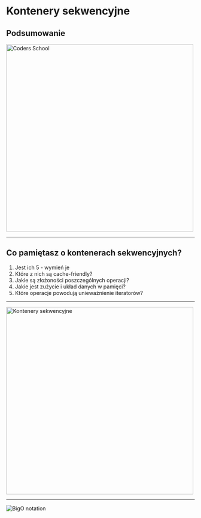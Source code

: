 <!-- .slide: data-background="#111111" -->

# Kontenery sekwencyjne

## Podsumowanie

<a href="https://coders.school">
    <img width="500px" src="../img/coders_school_logo.png" alt="Coders School" class="plain">
</a>

___

## Co pamiętasz o kontenerach sekwencyjnych?

1. <!-- .element: class="fragment fade-in" --> Jest ich 5 - wymień je
2. <!-- .element: class="fragment fade-in" --> Które z nich są cache-friendly?
3. <!-- .element: class="fragment fade-in" --> Jakie są złożoności poszczególnych operacji?
4. <!-- .element: class="fragment fade-in" --> Jakie jest zużycie i układ danych w pamięci?
5. <!-- .element: class="fragment fade-in" --> Które operacje powodują unieważnienie iteratorów?

___

<img width="500" src="../img/sequence_containers.png" alt="Kontenery sekwencyjne" class="plain">

___

<img src="../img/bigO.png" alt="BigO notation" class="plain r-stretch">
